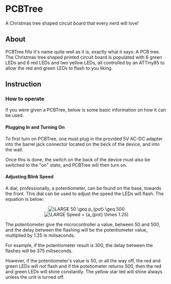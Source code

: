 # PCBTree
A Christmas tree shaped circuit board that every nerd will love!

## About
PCBTree fills it's name quite well as it is, exactly what it says: A PCB tree. The Christmas tree shaped printed circuit board is populated with 6 green LEDs and 6 red LEDs and two yellow LEDs, all controlled by an ATTiny85 to allow the red and green LEDs to flash to you liking.

## Instruction

### How to operate
If you were given a PCBTree, below is some basic information on how it can be used.

#### Plugging In and Turning On
To first turn on PCBTree, one must plug in the provided 5V AC-DC adapter into the barrel jack connector located on the beck of the device, and into the wall. 

Once this is done, the switch on the back of the device must also be switched to the "on" state, and PCBTree will then turn on.

#### Adjusting Blink Speed
A dial, professionally, a potentiometer, can be found on the base, towards the front. This dial can be used to adjust the speed the LEDs will flash. The equation is below:

<p align="center">
  <img src="https://latex.codecogs.com/png.latex?\LARGE&space;50&space;\geq&space;p_{pot}&space;\geq&space;500" title="\LARGE 50 \geq p_{pot} \geq 500" />
  <br>
  <img src="https://latex.codecogs.com/png.latex?\LARGE&space;Speed&space;=&space;(a_{pot}&space;\times&space;1.25)" title="\LARGE Speed = (a_{pot} \times 1.25)" />
</p>

The potentiometer give the microcontroller a value, between 50 and 500, and the delay between the flashing will be the potentiometer value, multiplied by 1.25 in miliseconds.

For example, if the potentiometer result is 300, the delay between the flashes will be 375 miliseconds.

However, if the potentiometer's value is 50, or all the way off, the red and green LEDs will not flash and if the potetiometer returns 500, then the red and green LEDs will shine constantly. The yellow star led will shine always unless the unit is turned off.
